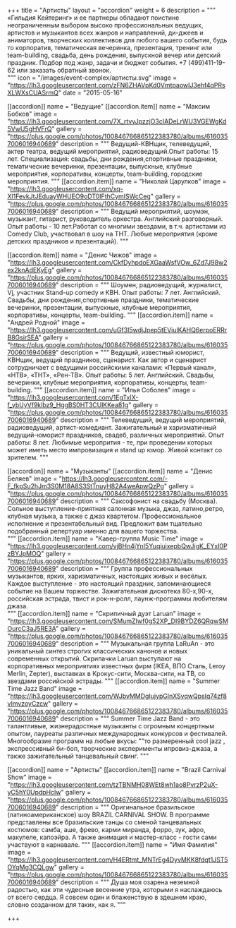 +++
title = "Артисты"
layout = "accordion"
weight = 6
description = """
   «Гильдия Кейтеринг» и ее партнеры обладают поистине неограниченным выбором высоко профессиональных ведущих, артистов и музыкантов всех жанров и направлений, ди-джеев и аниматоров, творческих коллективов для любого вашего события, будь то  корпоратив, тематическая вечеринка, презентация, тренинг или team-building, свадьба, день рождения, выпускной вечер или детский праздник. Подбор под жанр, задачи и бюджет события. +7 (499)411-19-62 или заказать обратный звонок.  
"""
icon = "/images/event-complex/артисты.svg"
image = "https://lh3.googleusercontent.com/zFN6ZHAVpKd0VmtpaowIJ3ehf4qPRsXLWXsCUASrmQ"
date = "2015-05-16"  

[[accordion]]
  name = "Ведущие"
  [[accordion.item]]
    name = "Максим Бобков"
    image = "https://lh3.googleusercontent.com/7X_rtvyJpzzjO3cIADeLrWU3VGEWgKd5VwU5gHVFrQ"
    gallery = "https://plus.google.com/photos/100846766865122383780/albums/6160357006016940689"
    description = """
Ведущий-КВНщик, телеведущий, актер театра, ведущий мероприятий, радиоведущий.Опыт работы: 15 лет. Специализация: свадьбы,	дни рождения,спортивные праздники, тематические вечеринки, презентации, выпускные, клубные мероприятия, корпоративы, концерты, team-building, городские мероприятия.
    """
  [[accordion.item]]
    name = "Николай Царулков"
    image = "https://lh3.googleusercontent.com/xq-Xl1FevkJtJEduayWHUEO9oDT0IFthCymISWcCeg"
    gallery = "https://plus.google.com/photos/100846766865122383780/albums/6160357006016940689"
    description = """
    Ведущий мероприятий, шоумэн, музыкант, гитарист, руководитель оркестра. Английский разговорный. Опыт работы - 10 лет.Работал со многими звездами, в т.ч. артистами из Comedy Club, участвовал в шоу на ТНТ. Любые мероприятия (кроме детских праздников и презентаций).
        """

   [[accordion.item]]
      name = "Денис Чижов"
      image = "https://lh3.googleusercontent.com/CkfDyhpdoEXGaaWsfVOw_6Zd7J98w2ex2knAdEKyEg"
      gallery = "https://plus.google.com/photos/100846766865122383780/albums/6160357006016940689"
      description = """
      Шоумен, радиоведущий, журналист, Vj, участник Stand-up соmedy и КВН. Опыт работы: 7 лет. Английский. Свадьбы,	дни рождения,спортивные праздники, тематические вечеринки, презентации, выпускные, клубные мероприятия, корпоративы, концерты, team-building.
          """
   [[accordion.item]]
      name = "Андрей Родной"
      image = "https://lh3.googleusercontent.com/uGf3I5wdjJpep5tEViulKAHQ6erpoERRrB8GsirSEA"
      gallery = "https://plus.google.com/photos/100846766865122383780/albums/6160357006016940689"
      description = """
      Ведущий, известный юморист, КВНщик, ведущий праздников, сценарист.	Как автор и сценарист сотрудничает с ведущими российскими каналами: «Первый канал», «НТВ», «ТНТ», «Рен-ТВ». Опыт работы: 5 лет. Английский. Свадьбы, вечеринки, клубные мероприятия, корпоративы, концерты, team-building.
          """
   [[accordion.item]]
      name = "Илья Соболев"
      image = "https://lh3.googleusercontent.com/1EgTxIX-f_ybUyVf9klbz9_HggBS0HT3CUlKKea81g"
      gallery = "https://plus.google.com/photos/100846766865122383780/albums/6160357006016940689"
      description = """
      Телеведущий, ведущий мероприятий, радиоведущий, артист-комедиант. Зажигательный и харизматичный ведущий-юморист праздников, свадеб, различных мероприятий. Опыт работы: 8 лет. Любимые меропрития - те, при проведении которых может иметь место импровизация и stand up юмор. Живой контакт со зрителем.
          """


[[accordion]]
  name = "Музыканты"
  [[accordion.item]]
    name = "Денис Беляев"
    image = "https://lh3.googleusercontent.com/-F_fkpSu2hJm3S0M18A8S3StTnuyH82A4weApwQzPg"
    gallery = "https://plus.google.com/photos/100846766865122383780/albums/6160357006016940689"
    description = """
    Саксофонист на свадьбу (Москва). Сольное выступление-приятная салонная музыка, джаз, латино,ретро, клубная музыка, а также с джаз квартетом. Профессиональное исполнение и презентабельный вид. Предложит вам тщательно подобранный репертуар именно для вашего торжества.  
    """
  [[accordion.item]]
    name = "Кавер-группа Music Time"
    image = "https://lh3.googleusercontent.com/vjBHn4jYnI5YuqiuixepbQwJigK_EYxI0PzBYJpMOQ"
    gallery = "https://plus.google.com/photos/100846766865122383780/albums/6160357006016940689"
    description = """
    Группа профессиональных музыкантов, ярких, харизматичных, настоящих живых и весёлых. Каждое выступление - это настоящий праздник, запоминающиеся событие на Вашем торжестве. Зажигательная дискотека 80-х,90-х, российская эстрада, твист и рок-н-ролл, лаунж-программы любителям джаза.  
    """
  [[accordion.item]]
    name = "Скрипичный дуэт Laruan"
    image = "https://lh3.googleusercontent.com/SMumZIwf0g52XP_DI9BYDZ6QRqwSMOurcC3aJ5RE3A"
    gallery = "https://plus.google.com/photos/100846766865122383780/albums/6160357006016940689"
    description = """
      Музыкальная группа LaRuAn - это уникальный синтез строгих классических канонов и новых современных открытий. Скрипачки Laruan выступают на корпоративных мероприятиях известных фирм (IKEA, ВПО Сталь, Leroy Merlin, Zepter), выставках в Крокус-сити, Москва-сити, на ТВ, со звездами российской эстрады.
    """
  [[accordion.item]]
    name = "Summer Time Jazz Band"
    image = "https://lh3.googleusercontent.com/WJbvMMDgIujypGlnXSyqwQpsIq74zf8vImvzoyCzcw"
    gallery = "https://plus.google.com/photos/100846766865122383780/albums/6160357006016940689"
    description = """
    Summer Time Jazz Band - это талантливые, жизнерадостные музыканты с огромным концертным опытом, лауреаты различных международных конкурсов и фестивалей. Многообразие программ на любые вкусы: ""то размеренный cool jazz , экспрессивный би-боп, творческие эксперименты ипровиз-джаза, а также зажигательный танцевальный свинг.
    """


[[accordion]]
  name = "Артисты"
  [[accordion.item]]
    name = "Brazil Carnival Show"
    image = "https://lh3.googleusercontent.com/tzTBNMH08WEt8wh1ao8PvrzP2uX-yC5hY0UpdpHclw"
    gallery = "https://plus.google.com/photos/100846766865122383780/albums/6160357006016940689"
    description = """
    Оригинальное бразильское (латиноамериканское) шоу BRAZIL CARNIVAL SHOW. В программе представлены все бразильские танцы со сменой танцевальных костюмов: самба, аше, фрево, карми миранда, форро, зук, афро, макулеле, капоэйра. А также анимация и мастер-класс - гости сами участвуют в карнавале.
    """
  [[accordion.item]]
    name = "Имя Фамилия"
    image = "https://lh3.googleusercontent.com/H4ERtmt_MNTrEg4DyvMKK8fdqt1JST5OYqMg3CQLgw"
    gallery = "https://plus.google.com/photos/100846766865122383780/albums/6160357006016940689"
    description = """
      Душа моя озарена неземной радостью, как эти чудесные весенние утра, которыми я наслаждаюсь от всего сердца. Я совсем один и блаженствую в здешнем краю, словно созданном для таких, как я.
    """

+++
